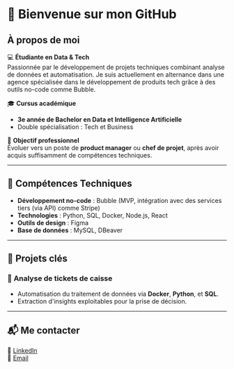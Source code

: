 # 👋 Bienvenue sur mon GitHub  

## À propos de moi  
💻 **Étudiante en Data & Tech**  
Passionnée par le développement de projets techniques combinant analyse de données et automatisation.
Je suis actuellement en alternance dans une agence spécialisée dans le développement de produits tech grâce à des outils no-code comme Bubble.

🎓 **Cursus académique**  
- **3e année de Bachelor en Data et Intelligence Artificielle**  
- Double spécialisation : Tech et Business  

🎯 **Objectif professionnel**  
Évoluer vers un poste de **product manager** ou **chef de projet**, après avoir acquis suffisamment de compétences techniques.  

---

## 🔧 Compétences Techniques  
- **Développement no-code** : Bubble (MVP, intégration avec des services tiers (via API) comme Stripe)  
- **Technologies** : Python, SQL, Docker, Node.js, React  
- **Outils de design** : Figma
- **Base de données** : MySQL, DBeaver  

---

## 🌟 Projets clés  
### 🎯 **Analyse de tickets de caisse**  
- Automatisation du traitement de données via **Docker**, **Python**, et **SQL**.  
- Extraction d'insights exploitables pour la prise de décision.  

---

## 📬 Me contacter  
💼 [LinkedIn](#)  
📧 [Email](#)  
